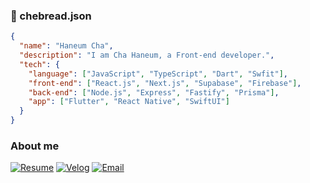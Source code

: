 ### 👋 chebread.json

```json
{
  "name": "Haneum Cha",
  "description": "I am Cha Haneum, a Front-end developer.",
  "tech": {
    "language": ["JavaScript", "TypeScript", "Dart", "Swfit"],
    "front-end": ["React.js", "Next.js", "Supabase", "Firebase"],
    "back-end": ["Node.js", "Express", "Fastify", "Prisma"],
    "app": ["Flutter", "React Native", "SwiftUI"]
  }
}
```

### About me
[![Resume](https://img.shields.io/badge/Resume-000000?style=flat-square&logo=Notion&logoColor=white)]()
[![Velog](https://img.shields.io/badge/Velog-20C997?style=flat-square&logo=Velog&logoColor=white)](https://velog.io/@haneum)
[![Email](https://img.shields.io/badge/Email-d14836?style=flat-square&logo=Gmail&logoColor=white)](mailto:fromhaneum@gmail.com)
